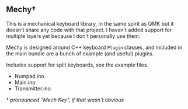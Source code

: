 Mechy†
------

This is a mechanical keyboard library, in the same spirit as QMK but it doesn't share any code with that project.  I haven't added support for multiple layers yet because I don't personally use them.

Mechy is designed around C++ keyboard `Plugin` classes, and included in the main bundle are a bunch of example (and useful) plugins.

Includes support for split keyboards, see the example files.

- Numpad.ino
- Main.ino
- Transmitter.ino

† *pronounced "Mech Key", if that wasn't obvious*

